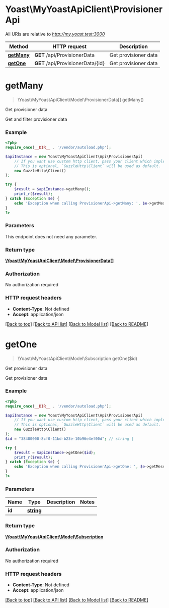 # Yoast\MyYoastApiClient\ProvisionerApi

All URIs are relative to *http://my.yoast.test:3000*

Method | HTTP request | Description
------------- | ------------- | -------------
[**getMany**](ProvisionerApi.md#getmany) | **GET** /api/ProvisionerData | Get provisioner data
[**getOne**](ProvisionerApi.md#getone) | **GET** /api/ProvisionerData/{id} | Get provisioner data

# **getMany**
> \Yoast\MyYoastApiClient\Model\ProvisionerData[] getMany()

Get provisioner data

Get and filter provisioner data

### Example
```php
<?php
require_once(__DIR__ . '/vendor/autoload.php');

$apiInstance = new Yoast\MyYoastApiClient\Api\ProvisionerApi(
    // If you want use custom http client, pass your client which implements `GuzzleHttp\ClientInterface`.
    // This is optional, `GuzzleHttp\Client` will be used as default.
    new GuzzleHttp\Client()
);

try {
    $result = $apiInstance->getMany();
    print_r($result);
} catch (Exception $e) {
    echo 'Exception when calling ProvisionerApi->getMany: ', $e->getMessage(), PHP_EOL;
}
?>
```

### Parameters
This endpoint does not need any parameter.

### Return type

[**\Yoast\MyYoastApiClient\Model\ProvisionerData[]**](../Model/ProvisionerData.md)

### Authorization

No authorization required

### HTTP request headers

 - **Content-Type**: Not defined
 - **Accept**: application/json

[[Back to top]](#) [[Back to API list]](../../README.md#documentation-for-api-endpoints) [[Back to Model list]](../../README.md#documentation-for-models) [[Back to README]](../../README.md)

# **getOne**
> \Yoast\MyYoastApiClient\Model\Subscription getOne($id)

Get provisioner data

Get provisioner data

### Example
```php
<?php
require_once(__DIR__ . '/vendor/autoload.php');

$apiInstance = new Yoast\MyYoastApiClient\Api\ProvisionerApi(
    // If you want use custom http client, pass your client which implements `GuzzleHttp\ClientInterface`.
    // This is optional, `GuzzleHttp\Client` will be used as default.
    new GuzzleHttp\Client()
);
$id = "38400000-8cf0-11bd-b23e-10b96e4ef00d"; // string | 

try {
    $result = $apiInstance->getOne($id);
    print_r($result);
} catch (Exception $e) {
    echo 'Exception when calling ProvisionerApi->getOne: ', $e->getMessage(), PHP_EOL;
}
?>
```

### Parameters

Name | Type | Description  | Notes
------------- | ------------- | ------------- | -------------
 **id** | [**string**](../Model/.md)|  |

### Return type

[**\Yoast\MyYoastApiClient\Model\Subscription**](../Model/Subscription.md)

### Authorization

No authorization required

### HTTP request headers

 - **Content-Type**: Not defined
 - **Accept**: application/json

[[Back to top]](#) [[Back to API list]](../../README.md#documentation-for-api-endpoints) [[Back to Model list]](../../README.md#documentation-for-models) [[Back to README]](../../README.md)

